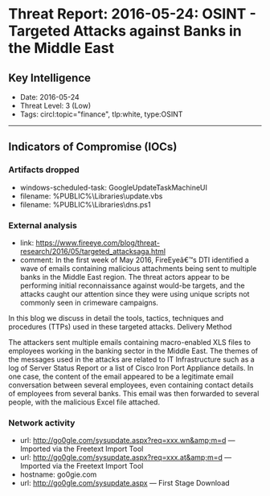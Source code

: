 # Threat Report: 2016-05-24: OSINT - Targeted Attacks against Banks in the Middle East


## Key Intelligence
* Date: 2016-05-24
* Threat Level: 3 (Low)
* Tags: circl:topic="finance", tlp:white, type:OSINT

---

## Indicators of Compromise (IOCs)
### Artifacts dropped
* windows-scheduled-task: GoogleUpdateTaskMachineUI
* filename: %PUBLIC%\Libraries\update.vbs
* filename: %PUBLIC%\Libraries\dns.ps1

### External analysis
* link: https://www.fireeye.com/blog/threat-research/2016/05/targeted_attacksaga.html
* comment: In the first week of May 2016, FireEyeâ€™s DTI identified a wave of emails containing malicious attachments being sent to multiple banks in the Middle East region. The threat actors appear to be performing initial reconnaissance against would-be targets, and the attacks caught our attention since they were using unique scripts not commonly seen in crimeware campaigns.

In this blog we discuss in detail the tools, tactics, techniques and procedures (TTPs) used in these targeted attacks.
Delivery Method

The attackers sent multiple emails containing macro-enabled XLS files to employees working in the banking sector in the Middle East. The themes of the messages used in the attacks are related to IT Infrastructure such as a log of Server Status Report or a list of Cisco Iron Port Appliance details. In one case, the content of the email appeared to be a legitimate email conversation between several employees, even containing contact details of employees from several banks. This email was then forwarded to several people, with the malicious Excel file attached.

### Network activity
* url: http://go0gIe.com/sysupdate.aspx?req=xxx.wn&amp;m=d — Imported via the Freetext Import Tool
* url: http://go0gIe.com/sysupdate.aspx?req=xxx.at&amp;m=d — Imported via the Freetext Import Tool
* hostname: go0gie.com
* url: http://go0gIe.com/sysupdate.aspx — First Stage Download
